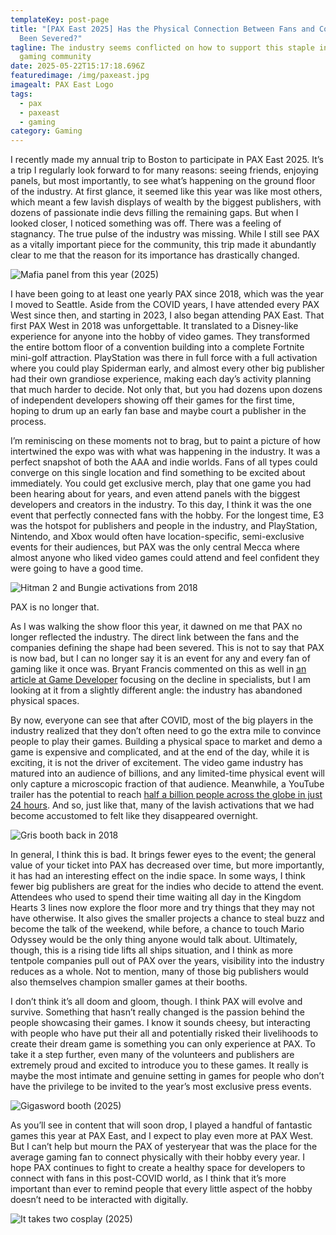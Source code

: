 ```yaml
---
templateKey: post-page
title: "[PAX East 2025] Has the Physical Connection Between Fans and Content
  Been Severed?"
tagline: The industry seems conflicted on how to support this staple in the
  gaming community
date: 2025-05-22T15:17:18.696Z
featuredimage: /img/paxeast.jpg
imagealt: PAX East Logo
tags:
  - pax
  - paxeast
  - gaming
category: Gaming
---
```

I recently made my annual trip to Boston to participate in PAX East 2025. It’s a trip I regularly look forward to for many reasons: seeing friends, enjoying panels, but most importantly, to see what’s happening on the ground floor of the industry. At first glance, it seemed like this year was like most others, which meant a few lavish displays of wealth by the biggest publishers, with dozens of passionate indie devs filling the remaining gaps. But when I looked closer, I noticed something was off. There was a feeling of stagnancy. The true pulse of the industry was missing. While I still see PAX as a vitally important piece for the community, this trip made it abundantly clear to me that the reason for its importance has drastically changed.

![Mafia panel from this year (2025)](/img/pxl_20250508_181157614.jpg "Mafia panel from this year (2025)")

I have been going to at least one yearly PAX since 2018, which was the year I moved to Seattle. Aside from the COVID years, I have attended every PAX West since then, and starting in 2023, I also began attending PAX East. That first PAX West in 2018 was unforgettable. It translated to a Disney-like experience for anyone into the hobby of video games. They transformed the entire bottom floor of a convention building into a complete Fortnite mini-golf attraction. PlayStation was there in full force with a full activation where you could play Spiderman early, and almost every other big publisher had their own grandiose experience, making each day’s activity planning that much harder to decide. Not only that, but you had dozens upon dozens of independent developers showing off their games for the first time, hoping to drum up an early fan base and maybe court a publisher in the process.

I’m reminiscing on these moments not to brag, but to paint a picture of how intertwined the expo was with what was happening in the industry. It was a perfect snapshot of both the AAA and indie worlds. Fans of all types could converge on this single location and find something to be excited about immediately. You could get exclusive merch, play that one game you had been hearing about for years, and even attend panels with the biggest developers and creators in the industry. To this day, I think it was the one event that perfectly connected fans with the hobby. For the longest time, E3 was the hotspot for publishers and people in the industry, and PlayStation, Nintendo, and Xbox would often have location-specific, semi-exclusive events for their audiences, but PAX was the only central Mecca where almost anyone who liked video games could attend and feel confident they were going to have a good time.



![Hitman 2 and Bungie activations from 2018](/img/img_20180902_145535.jpg "Hitman 2 and Bungie activations from 2018")

PAX is no longer that.

As I was walking the show floor this year, it dawned on me that PAX no longer reflected the industry. The direct link between the fans and the companies defining the shape had been severed. This is not to say that PAX is now bad, but I can no longer say it is an event for any and every fan of gaming like it once was. Bryant Francis commented on this as well in [an article at Game Developer](https://www.gamedeveloper.com/business/-deprofessionalization-is-bad-for-video-games) focusing on the decline in specialists, but I am looking at it from a slightly different angle: the industry has abandoned physical spaces.

By now, everyone can see that after COVID, most of the big players in the industry realized that they don’t often need to go the extra mile to convince people to play their games. Building a physical space to market and demo a game is expensive and complicated, and at the end of the day, while it is exciting, it is not the driver of excitement. The video game industry has matured into an audience of billions, and any limited-time physical event will only capture a microscopic fraction of that audience. Meanwhile, a YouTube trailer has the potential to reach [half a billion people across the globe in just 24 hours](https://gamerant.com/gta-6-trailer-2-new-fastest-watched-video-record/). And so, just like that, many of the lavish activations that we had become accustomed to felt like they disappeared overnight.



![Gris booth back in 2018](/img/mvimg_20180901_152404.jpg "Gris booth back in 2018")

In general, I think this is bad. It brings fewer eyes to the event; the general value of your ticket into PAX has decreased over time, but more importantly, it has had an interesting effect on the indie space. In some ways, I think fewer big publishers are great for the indies who decide to attend the event. Attendees who used to spend their time waiting all day in the Kingdom Hearts 3 lines now explore the floor more and try things that they may not have otherwise. It also gives the smaller projects a chance to steal buzz and become the talk of the weekend, while before, a chance to touch Mario Odyssey would be the only thing anyone would talk about. Ultimately, though, this is a rising tide lifts all ships situation, and I think as more tentpole companies pull out of PAX over the years, visibility into the industry reduces as a whole. Not to mention, many of those big publishers would also themselves champion smaller games at their booths.

I don’t think it’s all doom and gloom, though. I think PAX will evolve and survive. Something that hasn’t really changed is the passion behind the people showcasing their games. I know it sounds cheesy, but interacting with people who have put their all and potentially risked their livelihoods to create their dream game is something you can only experience at PAX. To take it a step further, even many of the volunteers and publishers are extremely proud and excited to introduce you to these games. It really is maybe the most intimate and genuine setting in games for people who don’t have the privilege to be invited to the year’s most exclusive press events.

![Gigasword booth (2025)](/img/pxl_20250511_162524847.jpg "Gigasword booth (2025)")

As you’ll see in content that will soon drop, I played a handful of fantastic games this year at PAX East, and I expect to play even more at PAX West. But I can’t help but mourn the PAX of yesteryear that was the place for the average gaming fan to connect physically with their hobby every year. I hope PAX continues to fight to create a healthy space for developers to connect with fans in this post-COVID world, as I think that it’s more important than ever to remind people that every little aspect of the hobby doesn’t need to be interacted with digitally.

![It takes two cosplay (2025)](/img/pxl_20250511_162637639.jpg "It takes two cosplay (2025)")